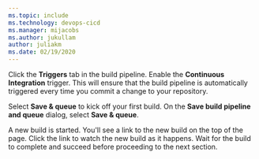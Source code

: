 ```yaml
---
ms.topic: include
ms.technology: devops-cicd
ms.manager: mijacobs
ms.author: jukullam
author: juliakm
ms.date: 02/19/2020
---
```


Click the **Triggers** tab in the build pipeline. Enable the **Continuous Integration** trigger. This will ensure that the build pipeline is automatically triggered every time you commit a change to your repository.

Select **Save & queue** to kick off your first build. On the **Save build pipeline and queue** dialog, select **Save & queue**.

A new build is started. You'll see a link to the new build on the top of the page. Click the link to watch the new build as it happens. Wait for the build to complete and succeed before proceeding to the next section.
